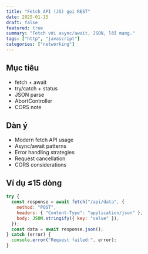 ```yaml
---
title: "Fetch API (JS) gọi REST"
date: 2025-01-15
draft: false
featured: true
summary: "Fetch với async/await, JSON, lỗi mạng."
tags: ["http", "javascript"]
categories: ["networking"]
---
```


## Mục tiêu

- fetch + await
- try/catch + status
- JSON parse
- AbortController
- CORS note

## Dàn ý

- Modern fetch API usage
- Async/await patterns
- Error handling strategies
- Request cancellation
- CORS considerations

## Ví dụ ≤15 dòng

```javascript
try {
  const response = await fetch("/api/data", {
    method: "POST",
    headers: { "Content-Type": "application/json" },
    body: JSON.stringify({ key: "value" }),
  });
  const data = await response.json();
} catch (error) {
  console.error("Request failed:", error);
}
```
